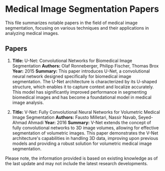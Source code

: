 # Medical Image Segmentation Papers

This file summarizes notable papers in the field of medical image segmentation, focusing on various techniques and their applications in analyzing medical images.

## Papers

1. **Title:** U-Net: Convolutional Networks for Biomedical Image Segmentation
   **Authors:** Olaf Ronneberger, Philipp Fischer, Thomas Brox
   **Year:** 2015
   **Summary:** This paper introduces U-Net, a convolutional neural network designed specifically for biomedical image segmentation. The U-Net architecture is characterized by its U-shaped structure, which enables it to capture context and localize accurately. This model has significantly improved performance in segmenting biomedical images and has become a foundational model in medical image analysis.

2. **Title:** V-Net: Fully Convolutional Neural Networks for Volumetric Medical Image Segmentation
   **Authors:** Fausto Milletari, Nassir Navab, Seyed-Ahmad Ahmadi
   **Year:** 2016
   **Summary:** V-Net extends the concept of fully convolutional networks to 3D image volumes, allowing for effective segmentation of volumetric images. This paper demonstrates the V-Net architecture's capabilities in handling 3D data, improving upon previous models and providing a robust solution for volumetric medical image segmentation.

Please note, the information provided is based on existing knowledge as of the last update and may not include the latest research developments.